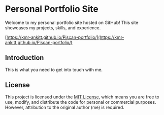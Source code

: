 # Personal Portfolio Site

Welcome to my personal portfolio site hosted on GitHub! This site showcases my projects, skills, and experience.

[https://kmr-ankitt.github.io/Piscan-portfolio/](https://kmr-ankitt.github.io/Piscan-portfolio/)

## Introduction

This is what you need to get into touch with me.


## License

This project is licensed under the [MIT License](LICENSE), which means you are free to use, modify, and distribute the code for personal or commercial purposes. However, attribution to the original author (me) is required.
